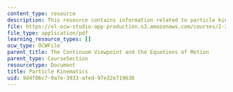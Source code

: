 ```yaml
---
content_type: resource
description: This resource contains information related to particle kinematics.
file: https://ol-ocw-studio-app-production.s3.amazonaws.com/courses/2-25-advanced-fluid-mechanics-fall-2013/9d4f06c79a7e3933afed97e32e719638_MIT2_25F13_Part_Kinemat.pdf
file_type: application/pdf
learning_resource_types: []
ocw_type: OCWFile
parent_title: The Continuum Viewpoint and the Equations of Motion
parent_type: CourseSection
resourcetype: Document
title: Particle Kinematics
uid: 9d4f06c7-9a7e-3933-afed-97e32e719638
---
```

